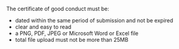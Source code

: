 The certificate of good conduct must be:

- dated within the same period of submission and not be expired
- clear and easy to read
- a PNG, PDF, JPEG or Microsoft Word or Excel file
- total file upload must not be more than 25MB
